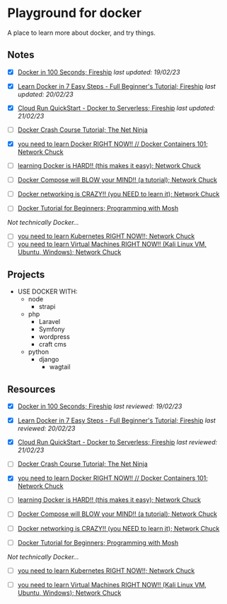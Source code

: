 # Playground for docker

A place to learn more about docker, and try things.

## Notes

- [x] [Docker in 100 Seconds; Fireship](notes/docker-in-100-seconds--fireship.md) *last updated: 19/02/23*
- [x] [Learn Docker in 7 Easy Steps - Full Beginner's Tutorial; Fireship](notes/learn-docker-in-7-easy-steps-full-beginners-tutorial--fireship.md) *last updated: 20/02/23*
- [x] [Cloud Run QuickStart - Docker to Serverless; Fireship](notes/cloud-run-quickstart-docker-to-serverless--fireship.md) *last updated: 21/02/23*

- [ ] [Docker Crash Course Tutorial; The Net Ninja](notes/docker-crash-course-tutorial--the-net-ninja.md)

- [x] [you need to learn Docker RIGHT NOW!! // Docker Containers 101; Network Chuck](notes/you-need-to-learn-docker-right-now-docker-containers-101--network-chuck.md)
- [ ] [learning Docker is HARD!! (this makes it easy); Network Chuck](notes/learning-docker-is-hard-this-makes-it-easy--network-chuck.md)
- [ ] [Docker Compose will BLOW your MIND!! (a tutorial); Network Chuck](notes/docker-compose-will-blow-your-mind-a-tutorial--network-chuck.md)
- [ ] [Docker networking is CRAZY!! (you NEED to learn it); Network Chuck](notes/docker-networking-is-crazy-you-need-to-learn-it--network-chuck.md)

- [ ] [Docker Tutorial for Beginners; Programming with Mosh](notes/docker-tutorial-for-beginners--programming-with-mosh.md)

*Not technically Docker...*

- [ ] [you need to learn Kubernetes RIGHT NOW!!; Network Chuck](notes/you-need-to-learn-kubernetes-right-now--network-chuck.md)
- [ ] [you need to learn Virtual Machines RIGHT NOW!! (Kali Linux VM, Ubuntu, Windows); Network Chuck](notes/you-need-to-learn-virtual-machines-right-now-kali-linux-vm-ubuntu-windows--network-chuck.md)

## Projects

- USE DOCKER WITH:
    - node
        - strapi
    - php
        - Laravel
        - Symfony
        - wordpress
        - craft cms
    - python
        - django
            - wagtail

## Resources

- [x] [Docker in 100 Seconds; Fireship](https://www.youtube.com/watch?v=Gjnup-PuquQ) *last reviewed: 19/02/23*
- [x] [Learn Docker in 7 Easy Steps - Full Beginner's Tutorial; Fireship](https://www.youtube.com/watch?v=gAkwW2tuIqE) *last reviewed: 20/02/23*
- [x] [Cloud Run QuickStart - Docker to Serverless; Fireship](https://www.youtube.com/watch?v=3OP-q55hOUI) *last reviewed: 21/02/23*

- [ ] [Docker Crash Course Tutorial; The Net Ninja](https://www.youtube.com/playlist?list=PL4cUxeGkcC9hxjeEtdHFNYMtCpjNBm3h7)

- [x] [you need to learn Docker RIGHT NOW!! // Docker Containers 101; Network Chuck](https://www.youtube.com/watch?v=eGz9DS-aIeY)
- [ ] [learning Docker is HARD!! (this makes it easy); Network Chuck](https://www.youtube.com/watch?v=iX0HbrfRyvc)
- [ ] [Docker Compose will BLOW your MIND!! (a tutorial); Network Chuck](https://www.youtube.com/watch?v=DM65_JyGxCo)
- [ ] [Docker networking is CRAZY!! (you NEED to learn it); Network Chuck](https://www.youtube.com/watch?v=bKFMS5C4CG0)

- [ ] [Docker Tutorial for Beginners; Programming with Mosh](https://www.youtube.com/watch?v=pTFZFxd4hOI)

*Not technically Docker...*

- [ ] [you need to learn Kubernetes RIGHT NOW!!; Network Chuck](https://www.youtube.com/watch?v=7bA0gTroJjw)
- [ ] [you need to learn Virtual Machines RIGHT NOW!! (Kali Linux VM, Ubuntu, Windows); Network Chuck](https://www.youtube.com/watch?v=wX75Z-4MEoM)






